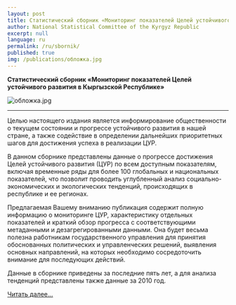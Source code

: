 ```yaml
---
layout: post
title: Статистический сборник «Мониторинг показателей Целей устойчивого развития в Кыргызской Республике»
author: National Statistical Committee of the Kyrgyz Republic
excerpt: null
language: ru
permalink: /ru/sbornik/
published: true
img: /publications/обложка.jpg
---
```


**Статистический сборник «Мониторинг показателей Целей устойчивого развития в Кыргызской Республике»**

![обложка.jpg]({{site.baseurl}}/upload/обложка.jpg)

***

Целью настоящего издания является информирование общественности о текущем состоянии и прогрессе устойчивого развития в нашей стране, а также содействие в определении дальнейших приоритетных шагов для достижения успеха в реализации ЦУР.

В данном сборнике представлены данные о прогрессе достижения Целей устойчивого развития (ЦУР) по всем доступным показателям, включая временные ряды для более 100 глобальных и национальных показателей, что позволит проводить углубленный анализ социально-экономических и экологических тенденций, происходящих в республике и ее регионах.

Предлагаемая Вашему вниманию публикация содержит полную информацию о мониторинге ЦУР, характеристику отдельных показателей и краткий обзор прогресса с соответствующими метаданными и дезагрегированными данными. Она будет весьма полезна работникам государственного управления для принятия обоснованных политических и управленческих решений, выявления основных направлений, на которых необходимо сосредоточить внимание для последующих действий.

Данные в сборнике приведены за последние пять лет, а для анализа тенденций представлены также данные за 2010 год.

[Читать далее...]({{site.baseurl}}/upload/SDG_Ru_040820_printing.pdf)

